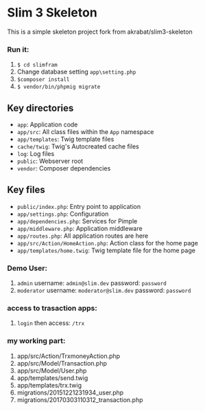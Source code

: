 # Slim 3 Skeleton

This is a simple skeleton project fork from akrabat/slim3-skeleton 

### Run it:

1. `$ cd slimfram`
2. Change database setting `app\setting.php`
3. `$composer install`
4. `$ vendor/bin/phpmig migrate`

## Key directories

* `app`: Application code
* `app/src`: All class files within the `App` namespace
* `app/templates`: Twig template files
* `cache/twig`: Twig's Autocreated cache files
* `log`: Log files
* `public`: Webserver root
* `vendor`: Composer dependencies

## Key files

* `public/index.php`: Entry point to application
* `app/settings.php`: Configuration
* `app/dependencies.php`: Services for Pimple
* `app/middleware.php`: Application middleware
* `app/routes.php`: All application routes are here
* `app/src/Action/HomeAction.php`: Action class for the home page
* `app/templates/home.twig`: Twig template file for the home page

### Demo User:

1. `admin` username: `admin@slim.dev` password: `password` 
2. `moderator` username: `moderator@slim.dev` password: `password` 

### access to trasaction apps:

1. `login` then access: `/trx`

### my working part:

1. app/src/Action/TrxmoneyAction.php 
2. app/src/Model/Transaction.php
3. app/src/Model/User.php 
4. app/templates/send.twig 
5. app/templates/trx.twig 
6. migrations/20151221231934_user.php 
7. migrations/20170303110312_transaction.php 


